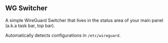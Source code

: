 ## WG Switcher

A simple WireGuard Switcher that lives in the status area of your main panel (a.k.a task bar, top bar).

Automatically detects configurations in `/etc/wireguard`.